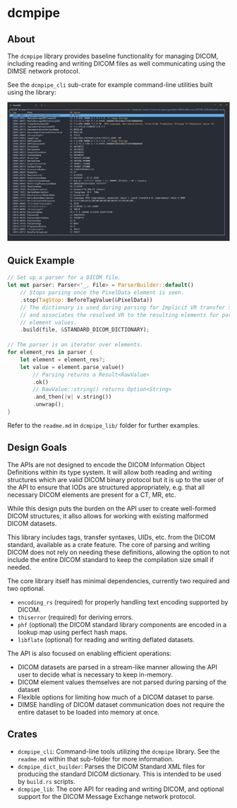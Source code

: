 # dcmpipe #

## About ##
The `dcmpipe` library provides baseline functionality for managing DICOM,
including reading and writing DICOM files as well communicating using the DIMSE
network protocol.

See the `dcmpipe_cli` sub-crate for example command-line utilities built using
the library:

![Screenshot](mdassets/screenshot.png "Screenshot")

## Quick Example ##

```rust
// Set up a parser for a DICOM file.
let mut parser: Parser<'_, File> = ParserBuilder::default()
    // Stops parsing once the PixelData element is seen.
    .stop(TagStop::BeforeTagValue(&PixelData))
    // The dictionary is used during parsing for Implicit VR transfer syntaxes,
    // and associates the resolved VR to the resulting elements for parsing the
    // element values.
    .build(file, &STANDARD_DICOM_DICTIONARY);

// The parser is an iterator over elements.
for element_res in parser {
    let element = element_res?;
    let value = element.parse_value()
        // Parsing returns a Result<RawValue>
        .ok()
        // RawValue::string() returns Option<String>
        .and_then(|v| v.string())
        .unwrap();
}
```

Refer to the `readme.md` in `dcmpipe_lib/` folder for further examples.

## Design Goals ##
The APIs are not designed to encode the DICOM Information Object Definitions
within its type system. It will allow both reading and writing structures which
are valid DICOM binary protocol but it is up to the user of the API to ensure
that IODs are structured appropriately, e.g. that all necessary DICOM elements
are present for a CT, MR, etc.

While this design puts the burden on the API user to create well-formed DICOM
structures, it allso allows for working with existing malformed DICOM datasets.

This library includes tags, transfer syntaxes, UIDs, etc. from the DICOM
standard, available as a crate feature. The core of parsing and writing DICOM
does not rely on needing these definitions, allowing the option to not include
the entire DICOM standard to keep the compilation size small if needed.

The core library itself has minimal dependencies, currently two required and two
optional.

- `encoding_rs` (required) for properly handling text encoding supported by
  DICOM.
- `thiserror` (required) for deriving errors.
- `phf` (optional) the DICOM standard library components are encoded in a lookup
  map using perfect hash maps.
- `libflate` (optional) for reading and writing deflated datasets.

The API is also focused on enabling efficient operations:

- DICOM datasets are parsed in a stream-like manner allowing the API user to
  decide what is necessary to keep in-memory.
- DICOM element values themselves are not parsed during parsing of the dataset
- Flexible options for limiting how much of a DICOM dataset to parse.
- DIMSE handling of DICOM dataset communication does not require the entire
  dataset to be loaded into memory at once.

## Crates ##

- `dcmpipe_cli`: Command-line tools utilizing the `dcmpipe` library. See the
  `readme.md` within that sub-folder for more information.
- `dcmpipe_dict_builder`: Parses the DICOM Standard XML files for producing the
  standard DICOM dictionary. This is intended to be used by `build.rs` scripts.
- `dcmpipe_lib`: The core API for reading and writing DICOM, and optional
  support for the DICOM Message Exchange network protocol.

